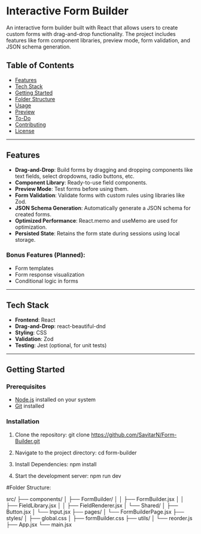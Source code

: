 # Interactive Form Builder

An interactive form builder built with React that allows users to create custom forms with drag-and-drop functionality. The project includes features like form component libraries, preview mode, form validation, and JSON schema generation.

## Table of Contents

- [Features](#features)
- [Tech Stack](#tech-stack)
- [Getting Started](#getting-started)
- [Folder Structure](#folder-structure)
- [Usage](#usage)
- [Preview](#preview)
- [To-Do](#to-do)
- [Contributing](#contributing)
- [License](#license)

---

## Features

- **Drag-and-Drop**: Build forms by dragging and dropping components like text fields, select dropdowns, radio buttons, etc.
- **Component Library**: Ready-to-use field components.
- **Preview Mode**: Test forms before using them.
- **Form Validation**: Validate forms with custom rules using libraries like Zod.
- **JSON Schema Generation**: Automatically generate a JSON schema for created forms.
- **Optimized Performance**: React.memo and useMemo are used for optimization.
- **Persisted State**: Retains the form state during sessions using local storage.

### Bonus Features (Planned):

- Form templates
- Form response visualization
- Conditional logic in forms

---

## Tech Stack

- **Frontend**: React
- **Drag-and-Drop**: react-beautiful-dnd
- **Styling**: CSS
- **Validation**: Zod
- **Testing**: Jest (optional, for unit tests)

---

## Getting Started

### Prerequisites

- [Node.js](https://nodejs.org/) installed on your system
- [Git](https://git-scm.com/) installed

### Installation

1. Clone the repository:
   git clone https://github.com/SavitarN/Form-Builder.git

2. Navigate to the project directory:
   cd form-builder

3. Install Dependencies:
   npm install

4. Start the development server:
   npm run dev

#Folder Structure:

src/
├── components/
│ ├── FormBuilder/
│ │ ├── FormBuilder.jsx
│ │ ├── FieldLibrary.jsx
│ │ ├── FieldRenderer.jsx
│ └── Shared/
│ ├── Button.jsx
│ └── Input.jsx
├── pages/
│ └── FormBuilderPage.jsx
├── styles/
│ ├── global.css
│ ├── formBuilder.css
├── utils/
│ └── reorder.js
├── App.jsx
└── main.jsx
